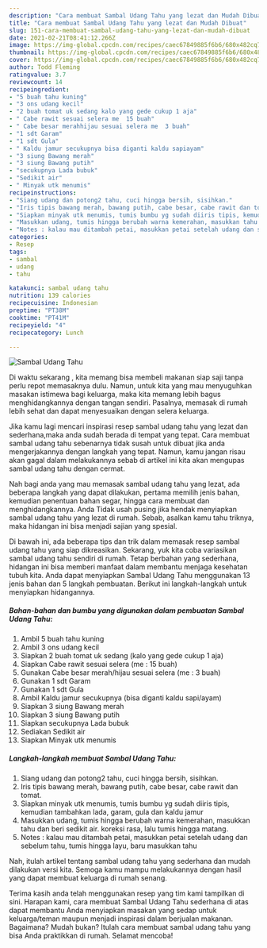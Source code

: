 ```yaml
---
description: "Cara membuat Sambal Udang Tahu yang lezat dan Mudah Dibuat"
title: "Cara membuat Sambal Udang Tahu yang lezat dan Mudah Dibuat"
slug: 151-cara-membuat-sambal-udang-tahu-yang-lezat-dan-mudah-dibuat
date: 2021-02-21T08:41:12.266Z
image: https://img-global.cpcdn.com/recipes/caec67849885f6b6/680x482cq70/sambal-udang-tahu-foto-resep-utama.jpg
thumbnail: https://img-global.cpcdn.com/recipes/caec67849885f6b6/680x482cq70/sambal-udang-tahu-foto-resep-utama.jpg
cover: https://img-global.cpcdn.com/recipes/caec67849885f6b6/680x482cq70/sambal-udang-tahu-foto-resep-utama.jpg
author: Todd Fleming
ratingvalue: 3.7
reviewcount: 14
recipeingredient:
- "5 buah tahu kuning"
- "3 ons udang kecil"
- "2 buah tomat uk sedang kalo yang gede cukup 1 aja"
- " Cabe rawit sesuai selera me  15 buah"
- " Cabe besar merahhijau sesuai selera me  3 buah"
- "1 sdt Garam"
- "1 sdt Gula"
- " Kaldu jamur secukupnya bisa diganti kaldu sapiayam"
- "3 siung Bawang merah"
- "3 siung Bawang putih"
- "secukupnya Lada bubuk"
- "Sedikit air"
- " Minyak utk menumis"
recipeinstructions:
- "Siang udang dan potong2 tahu, cuci hingga bersih, sisihkan."
- "Iris tipis bawang merah, bawang putih, cabe besar, cabe rawit dan tomat."
- "Siapkan minyak utk menumis, tumis bumbu yg sudah diiris tipis, kemudian tambahkan lada, garam, gula dan kaldu jamur"
- "Masukkan udang, tumis hingga berubah warna kemerahan, masukkan tahu dan beri sedikit air. koreksi rasa, lalu tumis hingga matang."
- "Notes : kalau mau ditambah petai, masukkan petai setelah udang dan sebelum tahu, tumis hingga layu, baru masukkan tahu"
categories:
- Resep
tags:
- sambal
- udang
- tahu

katakunci: sambal udang tahu 
nutrition: 139 calories
recipecuisine: Indonesian
preptime: "PT38M"
cooktime: "PT41M"
recipeyield: "4"
recipecategory: Lunch

---
```



![Sambal Udang Tahu](https://img-global.cpcdn.com/recipes/caec67849885f6b6/680x482cq70/sambal-udang-tahu-foto-resep-utama.jpg)

Di waktu  sekarang , kita memang bisa membeli makanan siap saji tanpa perlu repot memasaknya dulu. Namun, untuk kita yang mau menyuguhkan masakan istimewa bagi keluarga, maka kita memang lebih bagus menghidangkannya dengan tangan sendiri. Pasalnya, memasak di rumah lebih sehat dan dapat menyesuaikan dengan selera keluarga.

Jika kamu lagi mencari inspirasi resep sambal udang tahu yang lezat dan sederhana,maka anda sudah berada di tempat yang tepat. Cara membuat sambal udang tahu  sebenarnya tidak susah untuk dibuat jika anda mengerjakannya dengan langkah yang tepat. Namun, kamu jangan risau akan gagal dalam melakukannya 
sebab di artikel ini kita akan mengupas sambal udang tahu dengan cermat.  



Nah bagi anda yang mau memasak sambal udang tahu yang lezat, ada beberapa langkah yang dapat dilakukan, pertama memilih jenis bahan, kemudian penentuan bahan segar, hingga cara membuat dan menghidangkannya. Anda Tidak usah pusing jika hendak menyiapkan sambal udang tahu yang lezat di rumah. Sebab, asalkan kamu  tahu triknya, maka hidangan ini bisa menjadi sajian yang spesial.

Di bawah ini, ada beberapa tips dan trik dalam memasak resep sambal udang tahu yang siap dikreasikan. Sekarang, yuk kita coba variasikan sambal udang tahu sendiri di rumah. Tetap berbahan yang sederhana, hidangan ini bisa memberi manfaat dalam membantu menjaga kesehatan tubuh kita. Anda dapat menyiapkan Sambal Udang Tahu menggunakan 13 jenis bahan dan 5 langkah pembuatan. Berikut ini langkah-langkah untuk menyiapkan hidangannya.

<!--inarticleads1-->

##### Bahan-bahan dan bumbu yang digunakan dalam pembuatan Sambal Udang Tahu:

1. Ambil 5 buah tahu kuning
1. Ambil 3 ons udang kecil
1. Siapkan 2 buah tomat uk sedang (kalo yang gede cukup 1 aja)
1. Siapkan  Cabe rawit sesuai selera (me : 15 buah)
1. Gunakan  Cabe besar merah/hijau sesuai selera (me : 3 buah)
1. Gunakan 1 sdt Garam
1. Gunakan 1 sdt Gula
1. Ambil  Kaldu jamur secukupnya (bisa diganti kaldu sapi/ayam)
1. Siapkan 3 siung Bawang merah
1. Siapkan 3 siung Bawang putih
1. Siapkan secukupnya Lada bubuk
1. Sediakan Sedikit air
1. Siapkan  Minyak utk menumis




<!--inarticleads2-->

##### Langkah-langkah membuat Sambal Udang Tahu:

1. Siang udang dan potong2 tahu, cuci hingga bersih, sisihkan.
1. Iris tipis bawang merah, bawang putih, cabe besar, cabe rawit dan tomat.
1. Siapkan minyak utk menumis, tumis bumbu yg sudah diiris tipis, kemudian tambahkan lada, garam, gula dan kaldu jamur
1. Masukkan udang, tumis hingga berubah warna kemerahan, masukkan tahu dan beri sedikit air. koreksi rasa, lalu tumis hingga matang.
1. Notes : kalau mau ditambah petai, masukkan petai setelah udang dan sebelum tahu, tumis hingga layu, baru masukkan tahu




Nah, itulah artikel tentang  sambal udang tahu  yang sederhana dan mudah dilakukan versi kita. Semoga kamu mampu melakukannya dengan hasil yang dapat membuat keluarga di rumah senang. 

Terima kasih anda telah menggunakan resep yang tim kami tampilkan di sini. Harapan kami, cara membuat  Sambal Udang Tahu sederhana di atas dapat membantu Anda menyiapkan masakan yang sedap untuk keluarga/teman maupun menjadi inspirasi dalam berjualan makanan. Bagaimana? Mudah bukan? Itulah cara membuat sambal udang tahu yang bisa Anda praktikkan di rumah. Selamat mencoba!

